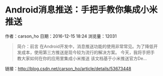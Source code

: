 # Android消息推送：手把手教你集成小米推送
作者：carson_ho
日期：2016-12-15 18:24
浏览量：12031
> 简介：前言
在Android开发中，消息推送功能的使用非常常见。为了降低开发成本，使用第三方推送是现今较为流行的解决方案。
今天，我将手把手教大家如何在你的应用里集成小米推送
  该文档基于小米推送官方De...

 链接：http://blog.csdn.net/carson_ho/article/details/53673448
